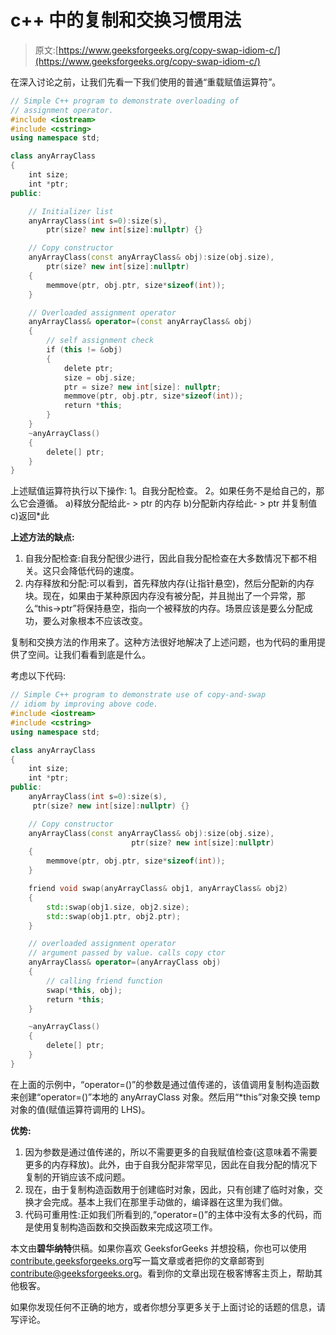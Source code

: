 # c++ 中的复制和交换习惯用法

> 原文:[https://www.geeksforgeeks.org/copy-swap-idiom-c/](https://www.geeksforgeeks.org/copy-swap-idiom-c/)

在深入讨论之前，让我们先看一下我们使用的普通“重载赋值运算符”。

```cpp
// Simple C++ program to demonstrate overloading of
// assignment operator.
#include <iostream>
#include <cstring>
using namespace std;

class anyArrayClass
{
    int size;
    int *ptr;
public:

    // Initializer list
    anyArrayClass(int s=0):size(s),
        ptr(size? new int[size]:nullptr) {}

    // Copy constructor
    anyArrayClass(const anyArrayClass& obj):size(obj.size),
        ptr(size? new int[size]:nullptr)
    {
        memmove(ptr, obj.ptr, size*sizeof(int));
    }

    // Overloaded assignment operator
    anyArrayClass& operator=(const anyArrayClass& obj)
    {
        // self assignment check
        if (this != &obj)
        {
            delete ptr;
            size = obj.size;
            ptr = size? new int[size]: nullptr;
            memmove(ptr, obj.ptr, size*sizeof(int));
            return *this;
        }
    }
    ~anyArrayClass()
    {
        delete[] ptr;
    }
}
```

上述赋值运算符执行以下操作:
1。自我分配检查。
2。如果任务不是给自己的，那么它会遵循。
a)释放分配给此- > ptr 的内存
b)分配新内存给此- > ptr 并复制值
c)返回*此

**上述方法的缺点:**

1.  自我分配检查:自我分配很少进行，因此自我分配检查在大多数情况下都不相关。这只会降低代码的速度。
2.  内存释放和分配:可以看到，首先释放内存(让指针悬空)，然后分配新的内存块。现在，如果由于某种原因内存没有被分配，并且抛出了一个异常，那么“this->ptr”将保持悬空，指向一个被释放的内存。场景应该是要么分配成功，要么对象根本不应该改变。

复制和交换方法的作用来了。这种方法很好地解决了上述问题，也为代码的重用提供了空间。让我们看看到底是什么。

考虑以下代码:

```cpp
// Simple C++ program to demonstrate use of copy-and-swap
// idiom by improving above code.
#include <iostream>
#include <cstring>
using namespace std;

class anyArrayClass
{
    int size;
    int *ptr;
public:
    anyArrayClass(int s=0):size(s),
     ptr(size? new int[size]:nullptr) {}

    // Copy constructor
    anyArrayClass(const anyArrayClass& obj):size(obj.size),
                           ptr(size? new int[size]:nullptr)
    {
        memmove(ptr, obj.ptr, size*sizeof(int));
    }

    friend void swap(anyArrayClass& obj1, anyArrayClass& obj2)
    {
        std::swap(obj1.size, obj2.size);
        std::swap(obj1.ptr, obj2.ptr);
    }

    // overloaded assignment operator
    // argument passed by value. calls copy ctor
    anyArrayClass& operator=(anyArrayClass obj)    
    {
        // calling friend function
        swap(*this, obj);
        return *this;
    }

    ~anyArrayClass()
    {
        delete[] ptr;
    }
}
```

在上面的示例中，“operator=()”的参数是通过值传递的，该值调用复制构造函数来创建“operator=()”本地的 anyArrayClass 对象。然后用“*this”对象交换 temp 对象的值(赋值运算符调用的 LHS)。

**优势:**

1.  因为参数是通过值传递的，所以不需要更多的自我赋值检查(这意味着不需要更多的内存释放)。此外，由于自我分配非常罕见，因此在自我分配的情况下复制的开销应该不成问题。
2.  现在，由于复制构造函数用于创建临时对象，因此，只有创建了临时对象，交换才会完成。基本上我们在那里手动做的，编译器在这里为我们做。
3.  代码可重用性:正如我们所看到的,“operator=()”的主体中没有太多的代码，而是使用复制构造函数和交换函数来完成这项工作。

本文由**碧华纳特**供稿。如果你喜欢 GeeksforGeeks 并想投稿，你也可以使用[contribute.geeksforgeeks.org](http://www.contribute.geeksforgeeks.org)写一篇文章或者把你的文章邮寄到 contribute@geeksforgeeks.org。看到你的文章出现在极客博客主页上，帮助其他极客。

如果你发现任何不正确的地方，或者你想分享更多关于上面讨论的话题的信息，请写评论。